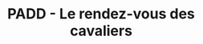---
title: "PADD - Le rendez-vous des cavaliers"
url: /chasseneuil-du-poitou/padd-le-rendez-vous-des-cavaliers/
shop: sports
---